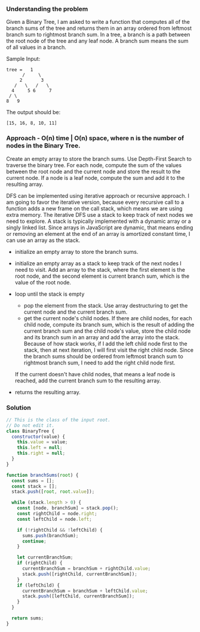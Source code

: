 ### Understanding the problem

Given a Binary Tree, I am asked to write a function that computes all of the branch sums of the tree and returns them in an array ordered from leftmost branch sum to rightmost branch sum. In a tree, a branch is a path between the root node of the tree and any leaf node. A branch sum means the sum of all values in a branch.

Sample Input:

```
tree =   1
      /     \
     2       3
   /   \   /   \
  4     5 6     7
 / \
8   9
```

The output should be:

```
[15, 16, 8, 10, 11]
```

### Approach - O(n) time | O(n) space, where n is the number of nodes in the Binary Tree.

Create an empty array to store the branch sums. Use Depth-First Search to traverse the binary tree. For each node, compute the sum of the values between the root node and the current node and store the result to the current node. If a node is a leaf node, compute the sum and add it to the resulting array.

DFS can be implemented using iterative approach or recursive approach. I am going to favor the iterative version, because every recursive call to a function adds a new frame on the call stack, which means we are using extra memory. The iterative DFS use a stack to keep track of next nodes we need to explore. A stack is typically implemented with a dynamic array or a singly linked list. Since arrays in JavaScript are dynamic, that means ending or removing an element at the end of an array is amortized constant time, I can use an array as the stack.

- initialize an empty array to store the branch sums.
- initialize an empty array as a stack to keep track of the next nodes I need to visit. Add an array to the stack, where the first element is the root node, and the second element is current branch sum, which is the value of the root node.
- loop until the stack is empty

  - pop the element from the stack. Use array destructuring to get the current node and the current branch sum.
  - get the current node's child nodes. If there are child nodes, for each child node, compute its branch sum, which is the result of adding the current branch sum and the child node's value, store the child node and its branch sum in an array and add the array into the stack. Because of how stack works, if I add the left child node first to the stack, then at next iteration, I will first visit the right child node. Since the branch sums should be ordered from leftmost branch sum to rightmost branch sum, I need to add the right child node first.

  If the current doesn't have child nodes, that means a leaf node is reached, add the current branch sum to the resulting array.

- returns the resulting array.

### Solution

```js
// This is the class of the input root.
// Do not edit it.
class BinaryTree {
  constructor(value) {
    this.value = value;
    this.left = null;
    this.right = null;
  }
}

function branchSums(root) {
  const sums = [];
  const stack = [];
  stack.push([root, root.value]);

  while (stack.length > 0) {
    const [node, branchSum] = stack.pop();
    const rightChild = node.right;
    const leftChild = node.left;

    if (!rightChild && !leftChild) {
      sums.push(branchSum);
      continue;
    }

    let currentBranchSum;
    if (rightChild) {
      currentBranchSum = branchSum + rightChild.value;
      stack.push([rightChild, currentBranchSum]);
    }
    if (leftChild) {
      currentBranchSum = branchSum + leftChild.value;
      stack.push([leftChild, currentBranchSum]);
    }
  }

  return sums;
}
```
